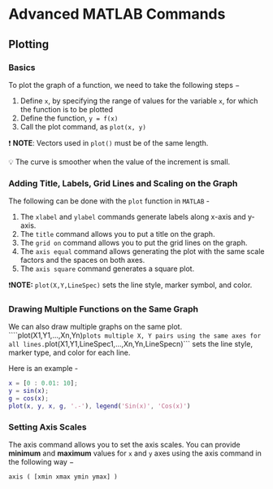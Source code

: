 # Advanced MATLAB Commands

## Plotting

### Basics 

To plot the graph of a function, we need to take the following steps −

1. Define ```x```, by specifying the range of values for the variable ```x```, for which the function is to be plotted
1. Define the function, ```y = f(x)```
1. Call the plot command, as ```plot(x, y)```

:exclamation: **NOTE**: Vectors used in ```plot()``` must be of the same length.

:bulb: The curve is smoother when the value of the increment is small.

### Adding Title, Labels, Grid Lines and Scaling on the Graph

The following can be done with the ```plot``` function in ```MATLAB``` -

1. The ```xlabel``` and ```ylabel``` commands generate labels along x-axis and y-axis.
1. The ```title``` command allows you to put a title on the graph.
1. The ```grid on``` command allows you to put the grid lines on the graph.
1. The ```axis equal``` command allows generating the plot with the same scale factors and the spaces on both axes.
1. The ```axis square``` command generates a square plot.

:exclamation:**NOTE:** ```plot(X,Y,LineSpec)``` sets the line style, marker symbol, and color.

### Drawing Multiple Functions on the Same Graph

We can also draw multiple graphs on the same plot. ````plot(X1,Y1,...,Xn,Yn)``` plots multiple X, Y pairs using the same axes for all lines. ```plot(X1,Y1,LineSpec1,...,Xn,Yn,LineSpecn)``` sets the line style, marker type, and color for each line.

Here is an example - 

``` matlab
x = [0 : 0.01: 10];
y = sin(x);
g = cos(x);
plot(x, y, x, g, '.-'), legend('Sin(x)', 'Cos(x)')
```
### Setting Axis Scales

The axis command allows you to set the axis scales. You can provide **minimum** and **maximum** values for ```x``` and ```y``` axes using the axis command in the following way −

```axis ( [xmin xmax ymin ymax] )```


